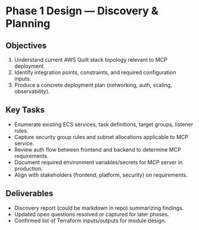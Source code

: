 <!-- markdownlint-disable MD013 -->
# Phase 1 Design — Discovery & Planning

## Objectives
1. Understand current AWS Quilt stack topology relevant to MCP deployment.
2. Identify integration points, constraints, and required configuration inputs.
3. Produce a concrete deployment plan (networking, auth, scaling, observability).

## Key Tasks
- Enumerate existing ECS services, task definitions, target groups, listener rules.
- Capture security group rules and subnet allocations applicable to MCP service.
- Review auth flow between frontend and backend to determine MCP requirements.
- Document required environment variables/secrets for MCP server in production.
- Align with stakeholders (frontend, platform, security) on requirements.

## Deliverables
- Discovery report (could be markdown in repo) summarizing findings.
- Updated open questions resolved or captured for later phases.
- Confirmed list of Terraform inputs/outputs for module design.

